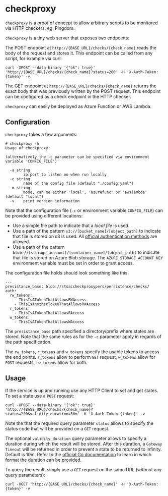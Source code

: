 # checkproxy

`checkproxy` is a proof of concept to allow arbitrary scripts to be monitored via
HTTP checkers, eg. Pingdom.

`checkproxy` is a tiny web server that exposes two endpoints: 

The POST endpoint at `http://{BASE_URL}/checks/{check_name}` reads the body of the request
and stores it. This endpoint can be called from any script, for example via curl:

```
curl -XPOST --data-binary '{"ok": true}' 'http://{BASE_URL}/checks/{check_name}?status=200' -H 'X-Auth-Token:{token}' -v
```

The GET endpoint at `http://{BASE_URL}/checks/{check_name}` returns the exact body that was
previously written by the POST request. This endpoint can be configured as a check endpoint
in the HTTP checker.

`checkproxy` can easily be deployed as Azure Function or AWS Lambda.

## Configuration

`checkproxy` takes a few arguments:

```
# checkproxy -h
Usage of checkproxy:

(alternatively the -c parameter can be specified via environment variable 'CONFIG_FILE')

  -a string
    	ip:port to listen on when run locally
  -c string
    	name of the config file (default "./config.yaml")
  -m string
    	mode, can me either 'local', 'azurefunc' or 'awslambda' (default "local")
  -v	print version information
```

Note that the configuration file (`-c` or environment variable `CONFIG_FILE`) can be provided using different locations:

* Use a simple file path to indicate that a _local file_ is used.
* Use a path of the pattern `s3://[bucket_name]/[object_path]` to indicate that file is stored on s3 is used. All [official authentication methods](https://aws.github.io/aws-sdk-go-v2/docs/configuring-sdk/) are allowed.
* Use  a path of the pattern `blob://[storage_account]/[container_name]/[object_path]` to indicate that file is stored on Azure Blob storage. The `AZURE_STORAGE_ACCOUNT_KEY` environment variable must be set in order to grant access.

The configuration file holds should look something like this:

```
---
presistance_base: blob://stsaccheckproxypers/persistence/checks/
auth:
  rw_tokens:
    - ThisIsATokenThatAllowsRWAccess
    - ThisIsAnotherTokenThatAllowsRWAccess
  r_tokens:
    - ThisIsATokenThatAllowsRAccess
  w_tokens:
    - ThisIsATokenThatAllowsWAccess
```

The `presistance_base` path specified a directory/prefix where states are stored. Note that the same rules as for the `-c` parameter apply
in regards of the path specification.

The `rw_tokens`, `r_tokens` and `w_tokens` specify the usable tokens to access the end points. `r_tokens` allow to perform `GET` request,
`w_tokens` allow for `POST` requests, `rw_tokens` allow for both.

## Usage

If the service is up and running use any HTTP Client to set and get states. To set a state use a `POST` request:

```
curl -XPOST --data-binary '{"ok": true}' 'http://{BASE_URL}/checks/{check_name}?status=200&validity_duration=30m' -H 'X-Auth-Token:{token}' -v
```

Note the that the required query parameter `status` allows to specify the status code that will be provided on a `GET` request.

The optional `validity_duration` query parameter allows to specify a duration during which the result will be stored. After this duration, a
`Gateway Timeout` will be returned in order to prevent a state to be returned to infinity. Default is 10m. Refer to the [official Go documentation](https://pkg.go.dev/time#ParseDuration)
to learn in which format the duration can be provided.

To query the result, simply use a `GET` request on the same URL (without any query parameters):

```
curl -XGET 'http://{BASE_URL}/checks/{check_name}' -H 'X-Auth-Token:{token}' -v
```
